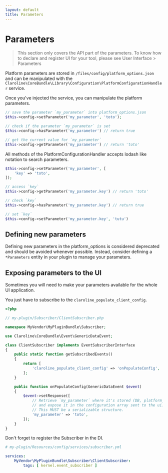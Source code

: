 ```yaml
---
layout: default
title: Parameters
---
```


# Parameters

> This section only covers the API part of the parameters.
> To know how to declare and register UI for your tool, please see User Interface > Parameters

Platform parameters are stored in `/files/config/platform_options.json` and can be manipulated
with the `Claroline\CoreBundle\Library\Configuration\PlatformConfigurationHandler` service.

Once you've injected the service, you can manipulate the platform parameters.

```php
// save the parameter `my_parameter` into platform_options.json
$this->config->setParameter('my_parameter', 'toto');

// check if the parameter `my_parameter` is set
$this->config->hasParameter('my_parameter') // return true

// get the current value for `my_parameter`
$this->config->getParameter('my_parameter') // return 'toto'

```

All methods of the PlatformConfigurationHandler accepts lodash like notation to search parameters.

```php
$this->config->setParameter('my_parameter', [
    'key' => 'toto',
]);

// access `key`
$this->config->getParameter('my_parameter.key') // return 'toto'

// check `key`
$this->config->hasParameter('my_parameter.key') // return true

// set `key`
$this->config->setParameter('my_parameter.key', 'tutu')

```


## Defining new parameters

Defining new parameters in the platform_options is considered deprecated and should be avoided whenever possible.
Instead, consider defining a `*Parameters` entity in your plugin to manage your parameters.


## Exposing parameters to the UI

Sometimes you will need to make your parameters available for the whole UI application.

You just have to subscribe to the `claroline_populate_client_config`.

```php
<?php

// my-plugin/Subscriber/ClientSubscriber.php

namespace MyVendor\MyPluginBundle\Subscriber;

use Claroline\CoreBundle\Event\GenericDataEvent;

class ClientSubscriber implements EventSubscriberInterface
{
    public static function getSubscribedEvents()
    {
        return [
            'claroline_populate_client_config' => 'onPopulateConfig',
        ];
    }

    public function onPopulateConfig(GenericDataEvent $event)
    {
        $event->setResponse([
            // Retrieve `my_parameter` where it's stored (DB, platform_options, ...)
            // and expose it in the configuration array sent to the ui.
            // This MUST be a serializable structure.
            'my_parameter' => 'toto',
        ]);
    }
}

```

Don't forget to register the Subscriber in the DI.

```yml
# my-plugin/Resources/config/services/subscriber.yml

services:
    MyVendor\MyPluginBundle\Subscriber\ClientSubscriber:
        tags: [ kernel.event_subscriber ]
```
